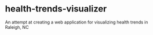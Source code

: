 # health-trends-visualizer
An attempt at creating a web application for visualizing health trends in Raleigh, NC
